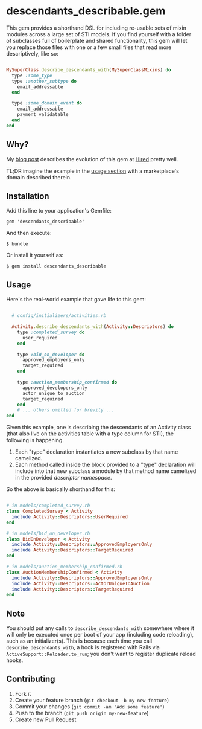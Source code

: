 # descendants_describable.gem

This gem provides a shorthand DSL for including re-usable sets of mixin modules across a large set of STI models.
If you find yourself with a folder of subclasses full of boilerplate and shared functionality, this gem will let you replace
those files with one or a few small files that read more descriptively, like so:

``` ruby

MySuperClass.describe_descendants_with(MySuperClassMixins) do
  type :some_type
  type :another_subtype do
    email_addressable
  end

  type :some_domain_event do
    email_addressable
    payment_validatable
  end
end
```

## Why?

My [blog post](http://winfred.nadeau.io/2014/03/22/taming-the-activities-table/) describes the evolution of this gem at [Hired](http://hired.com) pretty well.

TL;DR imagine the example in the [usage section](#usage) with a marketplace's domain described therein.

## Installation

Add this line to your application's Gemfile:

    gem 'descendants_describable'

And then execute:

    $ bundle

Or install it yourself as:

    $ gem install descendants_describable

## Usage

Here's the real-world example that gave life to this gem:

```ruby

  # config/initializers/activities.rb

  Activity.describe_descendants_with(Activity::Descriptors) do
    type :completed_survey do
      user_required
    end

    type :bid_on_developer do
      approved_employers_only
      target_required
    end

    type :auction_membership_confirmed do
      approved_developers_only
      actor_unique_to_auction
      target_required
    end
    # ... others omitted for brevity ...
end

```

Given this example, one is describing the descendants of an Activity class (that also live on the activities table with a type column for STI), the following is happening.


1. Each "type" declaration instantiates a new subclass by that name camelized.
2. Each method called inside the block provided to a "type" declaration will include into that new subclass a module by that method name camelized in the provided *descriptor namespace*.

So the above is basically shorthand for this:

```ruby

# in models/completed_survey.rb
class CompletedSurvey < Activity
  include Activity::Descriptors::UserRequired
end

# in models/bid_on_developer.rb
class BidOnDeveloper < Activity
  include Activity::Descriptors::ApprovedEmployersOnly
  include Activity::Descriptors::TargetRequired
end

# in models/auction_membership_confirmed.rb
class AuctionMembershipConfirmed < Activity
  include Activity::Descriptors::ApprovedEmployersOnly
  include Activity::Descriptors::ActorUniqueToAuction
  include Activity::Descriptors::TargetRequired
end

```

## Note

You should put any calls to `describe_descendants_with` somewhere where it will only be executed
once per boot of your app (including code reloading), such as an initializer(s). This is because
each time you call `describe_descendants_with`, a hook is registered with Rails via
`ActiveSupport::Reloader.to_run`; you don't want to register duplicate reload hooks.

## Contributing

1. Fork it
2. Create your feature branch (`git checkout -b my-new-feature`)
3. Commit your changes (`git commit -am 'Add some feature'`)
4. Push to the branch (`git push origin my-new-feature`)
5. Create new Pull Request
